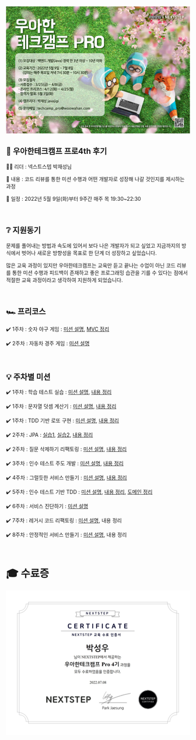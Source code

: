![woowa](docs/image/step1/29e56b30-b506-4224-b034-7944958e19c6.jpg)

## 🏫 우아한테크캠프 프로4th 후기

👨‍💼 리더 : 넥스트스텝 박재성님

📃 내용 : 코드 리뷰를 통한 미션 수행과 어떤 개발자로 성장해 나갈 것인지를 제시하는 과정

📆 일정 : 2022년 5월 9일(화)부터 9주간 매주 목 19:30~22:30

​

## ❔ 지원동기

문제를 풀어내는 방법과 속도에 있어서 보다 나은 개발자가 되고 싶었고 지금까지의 방식에서 벗어나 새로운 방향성을 목표로 한 단계 더 성장하고 싶었습니다.    

많은 교육 과정이 있지만 우아한테크캠프는 교육만 듣고 끝나는 수업이 아닌 코드 리뷰를 통한 미션 수행과 피드백이 존재하고 좋은 프로그래밍 습관을 기를 수 있다는 점에서 적절한 교육 과정이라고 생각하여 지원하게 되었습니다.

​

## 🏎️ 프리코스

✔️ 1주차 : 숫자 야구 게임 : [미션 설명](docs/step0/baseball/readme.md), [MVC 정리](docs/step0/baseball/mvc.md)

✔️ 2주차 : 자동차 경주 게임 : [미션 설명](docs/step0/racingcar/readme.md)

​

## 💡 주차별 미션

✔️ 1주차 : 학습 테스트 실습 : [미션 설명](docs/step1/study/readme.md), [내용 정리](docs/step1/study/summary.md)

✔️ 1주차 : 문자열 덧셈 계산기 : [미션 설명](docs/step1/calculator/readme.md), [내용 정리](docs/step1/calculator/summary.md)

✔️ 1주차 : TDD 기반 로또 구현 : [미션 설명](docs/step1/lotto/readme.md), [내용 정리](docs/step1/lotto/summary.md)

✔️ 2주차 : JPA : [실습1](docs/step2/subway/handson1.md), [실습2](docs/step2/subway/handson2.md), [내용 정리](docs/step2/subway/summary.md)

✔️ 2주차 : 질문 삭제하기 리팩토링 : [미션 설명](docs/step2/qna/readme.md), [내용 정리](docs/step2/qna/summary.md)

✔️ 3주차 : 인수 테스트 주도 개발 : [미션 설명](docs/step3/readme.md), [내용 정리](docs/step3/summary.md)

✔️ 4주차 : 그럴듯한 서비스 만들기 : [미션 설명](docs/step4/readme.md), [내용 정리](docs/step4/summary.md)

✔️ 5주차 : 인수 테스트 기반 TDD : [미션 설명](docs/step5/readme.md), [내용 정리](docs/step5/summary.md), [도메인 정리](docs/step5/domain.md)

✔️ 6주차 : 서비스 진단하기 : [미션 설명](docs/step6/readme.md)

✔️ 7주차 : 레거시 코드 리팩토링 : [미션 설명](docs/step7/readme.md), 내용 정리

✔️ 8주차 : 안정적인 서비스 만들기 : [미션 설명](docs/step8/readme.md), 내용 정리

​

# 🎓 수료증

![woowa](docs/image/step1/90f15e16-5ecf-4b0d-a5aa-944bcb965aac.jpg)
